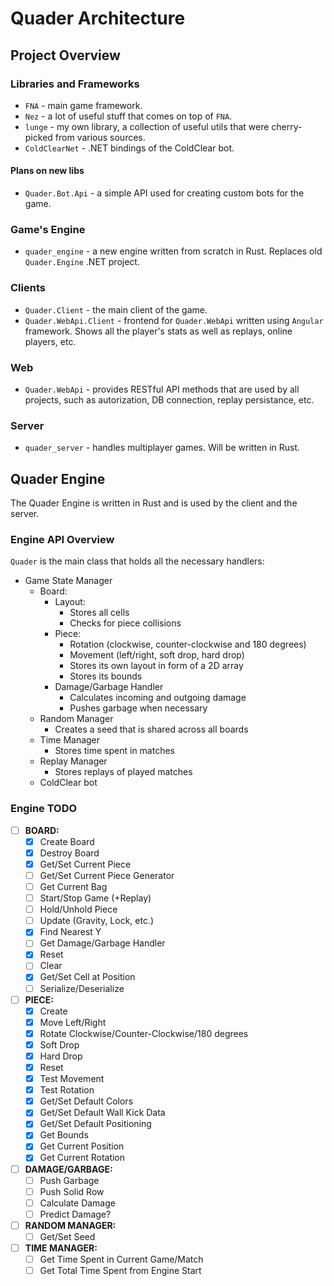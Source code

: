 # Quader Architecture

## Project Overview

### Libraries and Frameworks

 - `FNA` - main game framework.
 - `Nez` - a lot of useful stuff that comes on top of `FNA`.
 - `lunge` - my own library, a collection of useful utils that were cherry-picked from various sources.
 - `ColdClearNet` - .NET bindings of the ColdClear bot.

#### Plans on new libs

 - `Quader.Bot.Api` - a simple API used for creating custom bots for the game.

### Game's Engine

 - `quader_engine` - a new engine written from scratch in Rust. Replaces old `Quader.Engine` .NET project.

### Clients

 - `Quader.Client` - the main client of the game.
 - `Quader.WebApi.Client` - frontend for `Quader.WebApi` written using `Angular` framework. Shows all the player's stats as well as replays, online players, etc.

### Web

 - `Quader.WebApi` - provides RESTful API methods that are used by all projects, such as autorization, DB connection, replay persistance, etc.

### Server

 - `quader_server` - handles multiplayer games. Will be written in Rust.

## Quader Engine

The Quader Engine is written in Rust and is used by the client and the server.

### Engine API Overview

`Quader` is the main class that holds all the necessary handlers:

 - Game State Manager
   - Board:
     - Layout:
       - Stores all cells
       - Checks for piece collisions
     - Piece:
       - Rotation (clockwise, counter-clockwise and 180 degrees)
       - Movement (left/right, soft drop, hard drop)
       - Stores its own layout in form of a 2D array
       - Stores its bounds
     - Damage/Garbage Handler
       - Calculates incoming and outgoing damage
       - Pushes garbage when necessary
   - Random Manager
     - Creates a seed that is shared across all boards
   - Time Manager
     - Stores time spent in matches
   - Replay Manager
     - Stores replays of played matches
   - ColdClear bot

### Engine TODO

 - [ ] **BOARD:**
   - [x] Create Board
   - [x] Destroy Board
   - [x] Get/Set Current Piece
   - [ ] Get/Set Current Piece Generator
   - [ ] Get Current Bag
   - [ ] Start/Stop Game (+Replay)
   - [ ] Hold/Unhold Piece
   - [ ] Update (Gravity, Lock, etc.)
   - [x] Find Nearest Y
   - [ ] Get Damage/Garbage Handler
   - [x] Reset
   - [ ] Clear
   - [x] Get/Set Cell at Position
   - [ ] Serialize/Deserialize
 - [ ] **PIECE:**
   - [x] Create
   - [x] Move Left/Right
   - [x] Rotate Clockwise/Counter-Clockwise/180 degrees
   - [x] Soft Drop
   - [x] Hard Drop
   - [x] Reset
   - [x] Test Movement
   - [x] Test Rotation
   - [x] Get/Set Default Colors
   - [x] Get/Set Default Wall Kick Data
   - [x] Get/Set Default Positioning
   - [x] Get Bounds
   - [x] Get Current Position
   - [x] Get Current Rotation
 - [ ] **DAMAGE/GARBAGE:**
   - [ ] Push Garbage
   - [ ] Push Solid Row
   - [ ] Calculate Damage
   - [ ] Predict Damage?
 - [ ] **RANDOM MANAGER:**
   - [ ] Get/Set Seed
 - [ ] **TIME MANAGER:**
   - [ ] Get Time Spent in Current Game/Match
   - [ ] Get Total Time Spent from Engine Start